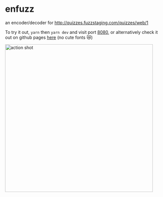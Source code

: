 # enfuzz
an encoder/decoder for http://quizzes.fuzzstaging.com/quizzes/web/1

To try it out, `yarn` then `yarn dev` and visit port [8080](http://localhost:8080), or alternatively check it out on github pages [here](https://tessasac.github.io/enfuzz) (no cute fonts 😿)

<img width="481" alt="action shot" src="https://user-images.githubusercontent.com/20037396/42205751-46474e48-7e73-11e8-806b-4382698d5a9f.png">

